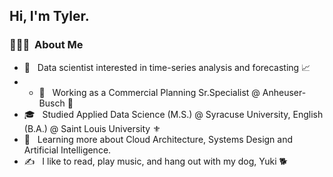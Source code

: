 <h2> Hi, I'm Tyler.</h2>

<h3> 👨🏻‍💻 &nbsp;About Me </h3>

- 🤔 &nbsp; Data scientist interested in time-series analysis and forecasting 📈
- - 💼 &nbsp; Working as a Commercial Planning Sr.Specialist @ Anheuser-Busch 🦅
- 🎓 &nbsp; Studied Applied Data Science (M.S.) @ Syracuse University, English (B.A.) @ Saint Louis University ⚜
- 🌱 &nbsp; Learning more about Cloud Architecture, Systems Design and Artificial Intelligence.
- ✍️ &nbsp; I like to read, play music, and hang out with my dog, Yuki 🐕
